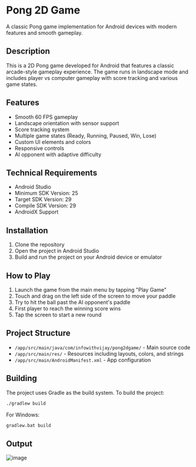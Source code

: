 # Pong 2D Game

A classic Pong game implementation for Android devices with modern features and smooth gameplay.

## Description

This is a 2D Pong game developed for Android that features a classic arcade-style gameplay experience. The game runs in landscape mode and includes player vs computer gameplay with score tracking and various game states.

## Features

- Smooth 60 FPS gameplay
- Landscape orientation with sensor support
- Score tracking system
- Multiple game states (Ready, Running, Paused, Win, Lose)
- Custom UI elements and colors
- Responsive controls
- AI opponent with adaptive difficulty

## Technical Requirements

- Android Studio
- Minimum SDK Version: 25
- Target SDK Version: 29
- Compile SDK Version: 29
- AndroidX Support

## Installation

1. Clone the repository
2. Open the project in Android Studio
3. Build and run the project on your Android device or emulator

## How to Play

1. Launch the game from the main menu by tapping "Play Game"
2. Touch and drag on the left side of the screen to move your paddle
3. Try to hit the ball past the AI opponent's paddle
4. First player to reach the winning score wins
5. Tap the screen to start a new round

## Project Structure

- `/app/src/main/java/com/infowithvijay/pong2dgame/` - Main source code
- `/app/src/main/res/` - Resources including layouts, colors, and strings
- `/app/src/main/AndroidManifest.xml` - App configuration

## Building

The project uses Gradle as the build system. To build the project:

```bash
./gradlew build
```

For Windows:
```bash
gradlew.bat build
```
## Output
![image](https://github.com/user-attachments/assets/44553456-e01d-486d-afad-f03652955ff9)

